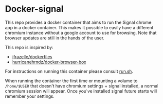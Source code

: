 Docker-signal
===

This repo provides a docker container that aims to run the Signal chrome app in a docker container.
This makes it possible to easily have a different chromium instance without a google account to use for browsing.
Note that browser updates are still in the hands of the user.

This repo is inspired by:
* [jfrazelle/dockerfiles](https://github.com/jfrazelle/dockerfiles)
* [hurricanehrndz/docker-browser-box](https://github.com/hurricanehrndz/docker-browser-box)

For instructions on running this container please consult [run.sh](https://github.com/runjak/docker-signal/blob/master/run.sh).

When running the container the first time or mounting a volume to `/home/$USER` that doesn't have chromium settings + signal installed,
a normal chromium session will appear. Once you've installed signal future starts will remember your settings.
